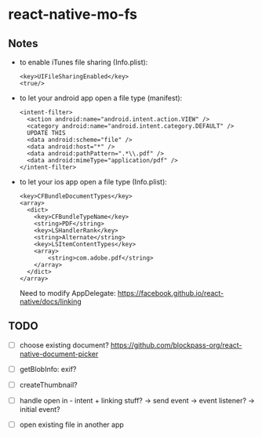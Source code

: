 # react-native-mo-fs

## Notes

- to enable iTunes file sharing (Info.plist):
  ```
  <key>UIFileSharingEnabled</key>
  <true/>
  ```

- to let your android app open a file type (manifest):
  ```
  <intent-filter>
    <action android:name="android.intent.action.VIEW" />
    <category android:name="android.intent.category.DEFAULT" />
    UPDATE THIS
    <data android:scheme="file" />
    <data android:host="*" />
    <data android:pathPattern=".*\\.pdf" />
    <data android:mimeType="application/pdf" />
  </intent-filter>
  ```

- to let your ios app open a file type (Info.plist):
  ```
  <key>CFBundleDocumentTypes</key>
  <array>
    <dict>
      <key>CFBundleTypeName</key>
      <string>PDF</string>
      <key>LSHandlerRank</key>
      <string>Alternate</string>
      <key>LSItemContentTypes</key>
      <array>
          <string>com.adobe.pdf</string>
      </array>
    </dict>
  </array>
  ```
  Need to modify AppDelegate: https://facebook.github.io/react-native/docs/linking

## TODO

- [ ] choose existing document?
  https://github.com/blockpass-org/react-native-document-picker

- [ ] getBlobInfo: exif?

- [ ] createThumbnail?

- [ ] handle open in - intent + linking stuff?
  -> send event
  -> event listener?
  -> initial event?

- [ ] open existing file in another app
